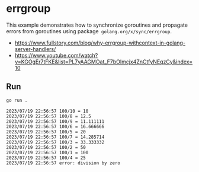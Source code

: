 # errgroup

This example demonstrates how to synchronize goroutines and propagate errors from goroutines using package` golang.org/x/sync/errgroup`.
* https://www.fullstory.com/blog/why-errgroup-withcontext-in-golang-server-handlers/
* https://www.youtube.com/watch?v=KGOgEr7tFKE&list=PL7yAAGMOat_F7bOImcjx4ZnCtfyNEqzCy&index=10

## Run

```bash
go run .
```

```
2023/07/19 22:56:57 100/10 = 10
2023/07/19 22:56:57 100/8 = 12.5
2023/07/19 22:56:57 100/9 = 11.111111
2023/07/19 22:56:57 100/6 = 16.666666
2023/07/19 22:56:57 100/5 = 20
2023/07/19 22:56:57 100/7 = 14.285714
2023/07/19 22:56:57 100/3 = 33.333332
2023/07/19 22:56:57 100/2 = 50
2023/07/19 22:56:57 100/1 = 100
2023/07/19 22:56:57 100/4 = 25
2023/07/19 22:56:57 error: division by zero
```
